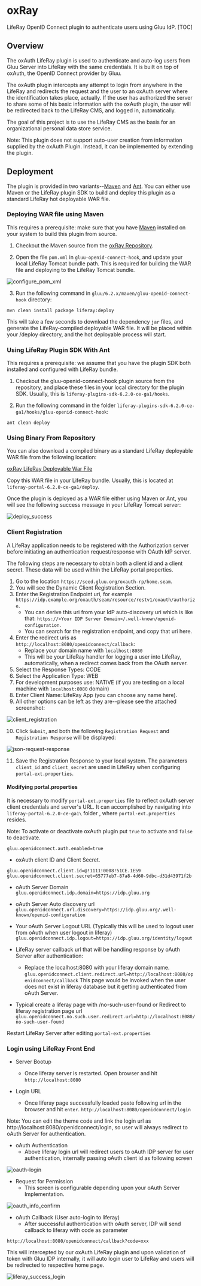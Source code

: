 # oxRay

LifeRay OpenID Connect plugin to authenticate users using Gluu IdP.
[TOC]

## Overview

The oxAuth LifeRay plugin is used to authenticate and auto-log users
from Gluu Server into LifeRay with the same credentials. It is built on
top of oxAuth, the OpenID Connect provider by Gluu.

The oxAuth plugin intercepts any attempt to login from anywhere in the
LifeRay and redirects the request and the user to an oxAuth server where
the identification takes place, actually. If the user has authorized the
server to share some of his basic information with the oxAuth plugin,
the user will be redirected back to the LifeRay CMS, and logged in,
automatically.

The goal of this project is to use the LifeRay CMS as the basis for an
organizational personal data store service.

Note: This plugin does not support auto-user creation from information
supplied by the oxAuth Plugin. Instead, it can be implemented by
extending the plugin.

## Deployment

The plugin is provided in two variants--[Maven][maven] and [Ant][ant].
You can either use Maven or the LifeRay plugin SDK to build and deploy
this plugin as a standard LifeRay hot deployable WAR file.

### Deploying WAR file using Maven

This requires a prerequisite: make sure that you have [Maven][maven]
installed on your system to build this plugin from source.

1. Checkout the Maven source from the [oxRay
Repository](https://github.com/Gluufederation/oxRay/6.2.x/maven).

2. Open the file `pom.xml` in `gluu-openid-connect-hook`, and update
your local LifeRay Tomcat bundle path. This is required for building the
WAR file and deploying to the LifeRay Tomcat bundle.

![configure_pom_xml](https://raw.githubusercontent.com/GluuFederation/oxRay/master/img/configure_pom_xml.jpg)

3. Run the following command in `gluu/6.2.x/maven/gluu-openid-connect-hook` directory:

```
mvn clean install package liferay:deploy
```

This will take a few seconds to download the dependency `jar` files, and
generate the LifeRay-compiled deployable WAR file. It will be placed
within your <liferay-bundle-folder>/deploy directory, and the hot
deployable process will start.

### Using LifeRay Plugin SDK With Ant

This requires a prerequisite: we assume that you have the plugin SDK
both installed and configured with LifeRay bundle.

1. Checkout the gluu-openid-connect-hook plugin source from the
repository, and place these files in your local directory for the plugin
SDK. Usually, this is `liferay-plugins-sdk-6.2.0-ce-ga1/hooks`.

2. Run the following command in the folder `liferay-plugins-sdk-6.2.0-ce-ga1/hooks/gluu-openid-connect-hook`:

```
ant clean deploy
```

### Using Binary From Repository

You can also download a compiled binary as a standard LifeRay deployable
WAR file from the following location:

[oxRay LifeRay Deployable War File](https://github.com/Gluufederation/oxRay/6.2.x/binary/gluu-openid-connect-hook-6.2.0.1.war)

Copy this WAR file in your LifeRay bundle. Usually, this is located at
`liferay-portal-6.2.0-ce-ga1/deploy`.

Once the plugin is deployed as a WAR file either using Maven or Ant, you
will see the following success message in your LifeRay Tomcat server:

![deploy_success](https://raw.githubusercontent.com/GluuFederation/oxRay/master/img/deploy_success.jpg)

### Client Registration

A LifeRay application needs to be registered with the Authorization
server before initiating an authentication request/response with OAuth
IdP server.

The following steps are necessary to obtain both a client id and a
client secret. These data will be used within the LifeRay portal
properties.

1. Go to the location `https://seed.gluu.org/oxauth-rp/home.seam`.
2. You will see the Dynamic Client Registration Section.
3. Enter the Registration Endpoint uri, for example
`https://idp.example.org/oxauth/seam/resource/restv1/oxauth/authorize`.
	* You can derive this uri from your IdP auto-discovery uri which is
like that: `https://<Your IDP Server Domain>/.well-known/openid-configuration`.
	* You can search for the registration endpoint, and copy that uri here.
4. Enter the redirect uris as `http://localhost:8080/openidconnect/callback`:
	* Replace your domain name with `localhost:8080`
	* This will be your LifeRay handler for logging a user into LifeRay,
automatically, when a redirect comes back from the OAuth server.
5. Select the Response Types: CODE
6. Select the Application Type: WEB
7. For development purposes use: NATIVE (if you are testing on a local
machine with `localhost:8080` domain)
8. Enter Client Name: LifeRay App (you can choose any name here).
9. All other options can be left as they are--please see the attached
screenshot:

![client_registration](https://raw.githubusercontent.com/GluuFederation/oxRay/master/img/dynamic_client_registration_screen1.jpg)

10. Click `Submit`, and both the following `Registration Request` and
`Registration Response` will be displayed:

![json-request-response](https://raw.githubusercontent.com/GluuFederation/oxRay/master/img/json-request-response.jpg)

11. Save the Registration Response to your local system. The parameters
`client_id` and `client_secret` are used in LifeRay when configuring
`portal-ext.properties`.

#### Modifying portal.properties

It is necessary to modify `portal-ext.properties` file to reflect oxAuth server client credentials and server's URL. It can accomplished by navigating into `liferay-portal-6.2.0-ce-ga1\` folder , where `portal-ext.properties` resides.

Note: To activate or deactivate oxAuth plugin put `true` to activate and `false` to deactivate.
    
`gluu.openidconnect.auth.enabled=true`
     
* oxAuth client ID and Client Secret.
```
gluu.openidconnect.client.id=@!1111!0008!51CE.1E59
gluu.openidconnect.client.secret=65777eb7-87a8-4d60-9dbc-d31d43971f2b
```
* oAuth Server Domain  
`gluu.openidconnect.idp.domain=https://idp.gluu.org`

* oAuth Server Auto discovery url
`gluu.openidconnect.url.discovery=https://idp.gluu.org/.well-known/openid-configuration`

* Your oAuth Server Logout URL (Typically this will be used to logout user from oAuth when user logout in liferay)
`gluu.openidconnect.idp.logout=https://idp.gluu.org/identity/logout`
     
* LifeRay server callback url that will be handling response by oAuth Server after authentication:
	* Replace the localhost:8080 with your liferay domain name.
`gluu.openidconnect.client.redirect.url=http://localhost:8080/openidconnect/callback`
This page would be invoked when the user does not exist in liferay database but it getting authenticated from oAuth Server.

* Typical create a liferay page with /no-such-user-found or Redirect to liferay registration page url
`gluu.openidconnect.no.such.user.redirect.url=http://localhost:8080/no-such-user-found `

Restart LifeRay Server after editing `portal-ext.properties` 

### Login using LifeRay Front End

* Server Bootup
	* Once liferay server is restarted. Open browser and hit 
`http://localhost:8080`
 
* Login URL
	* Once liferay page successfully loaded paste following url in the browser and hit `enter`.
`http://localhost:8080/openidconnect/login`
 
Note: You can edit the theme code and link the login url as http://localhost:8080/openidconnect/login, so user will always redirect to oAuth Server for authentication.
 
* oAuth Authentication
	* Above liferay login url will redirect users to oAuth IDP server for user authentication, internally passing oAuth client id as following screen 

![oauth-login](https://raw.githubusercontent.com/GluuFederation/oxRay/master/img/oauth_login.jpg)

* Request for Permission
	* This screen is configurable depending upon your oAuth Server Implementation.

![oauth_info_confirm](https://raw.githubusercontent.com/GluuFederation/oxRay/master/img/oauth_info_confirm.jpg)

* oAuth Callback (User auto-login to liferay)
	* After successful authentication with oAuth server, IDP will send callback to liferay with code as parameter
 
`http://localhost:8080/openidconnect/callback?code=xxx`
 
This will intercepted by our oxAuth LifeRay plugin and upon validation of token with Gluu IDP internally, it will auto login user to LifeRay and users will be redirected to respective home page.

![liferay_success_login](https://raw.githubusercontent.com/GluuFederation/oxRay/master/img/liferay_success_login.jpg)

[maven]: https://en.wikipedia.org/wiki/Apache_Maven "Apache Maven, Wikipedia"

[ant]: https://en.wikipedia.org/wiki/Apache_Ant "Apache Ant, Wikipedia"
